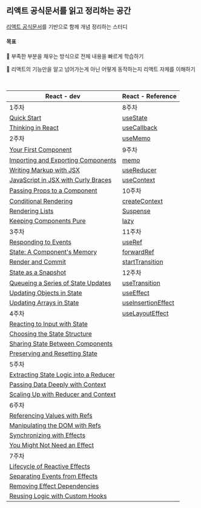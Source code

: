 ## 리액트 공식문서를 읽고 정리하는 공간

[리액트 공식문서](https://react.dev/)를 기반으로 함께 개념 정리하는 스터디

#### 목표

🎯 부족한 부분을 채우는 방식으로 전체 내용을 빠르게 학습하기

🎯 리액트의 기능만을 알고 넘어가는게 아닌 어떻게 동작하는지 리액트 자체를 이해하기

<br>

React - dev | React - Reference
---|---
1주차 | 8주차
[Quick Start](https://github.com/bread1022/TIL/blob/master/React/React-dev/0-1_Quick%20Start.md) | [useState](https://github.com/bread1022/TIL/blob/master/React/Reference/Hook/useState.md)
[Thinking in React](https://github.com/bread1022/TIL/blob/master/React/React-dev/0-2_Thinking%20in%20React.md) | [useCallback](https://github.com/bread1022/TIL/blob/master/React/Reference/Hook/useCallback.md)
2주차 | [useMemo](https://github.com/bread1022/TIL/blob/master/React/Reference/Hook/useMemo.md)
[Your First Component](https://github.com/bread1022/TIL/blob/master/React/React-dev/1-1_Your%20First%20Component.md) | 9주차
[Importing and Exporting Components](https://github.com/bread1022/TIL/blob/master/React/React-dev/1-2_Importing%20and%20Exporting%20Components.md) | [memo](https://github.com/bread1022/TIL/blob/master/React/Reference/APIs/react/memo.md)
[Writing Markup with JSX](https://github.com/bread1022/TIL/blob/master/React/React-dev/1-3_Writing%20Markup%20with%20JSX.md) | [useReducer](https://github.com/bread1022/TIL/blob/master/React/Reference/Hook/useReducer.md)
[JavaScript in JSX with Curly Braces](https://github.com/bread1022/TIL/blob/master/React/React-dev/1-4_JavaScript%20in%20JSX%20with%20Curly%20Braces.md) | [useContext](https://github.com/bread1022/TIL/blob/master/React/Reference/Hook/useContext.md)
[Passing Props to a Component](https://github.com/bread1022/TIL/blob/master/React/React-dev/1-5_Passing%20Props%20to%20a%20Component.md) | 10주차
[Conditional Rendering](https://github.com/bread1022/TIL/blob/master/React/React-dev/1-6_Conditional%20Rendering.md) | [createContext](https://github.com/bread1022/TIL/blob/master/React/Reference/APIs/react/createContext.md)
[Rendering Lists](https://github.com/bread1022/TIL/blob/master/React/React-dev/1-7_Rendering%20Lists.md) | [Suspense](https://github.com/bread1022/TIL/blob/master/React/Reference/Components/react/%3CSuspense%3E.md)
[Keeping Components Pure](https://github.com/bread1022/TIL/blob/master/React/React-dev/1-8_Keeping%20Components%20Pure.md) | [lazy](https://github.com/bread1022/TIL/blob/master/React/Reference/APIs/react/lazy.md)
3주차 | 11주차
[Responding to Events](https://github.com/bread1022/TIL/blob/master/React/React-dev/2-1_Responding%20to%20events.md) | [useRef](https://github.com/bread1022/TIL/blob/master/React/Reference/Hook/useRef.md)
[State: A Component's Memory](https://github.com/bread1022/TIL/blob/master/React/React-dev/2-2_State%3A%20A%20Component's%20Memory.md) | [forwardRef](https://github.com/bread1022/TIL/blob/master/React/Reference/APIs/react/forwardRef.md)
[Render and Commit](https://github.com/bread1022/TIL/blob/master/React/React-dev/2-3_Render%20and%20Commit.md) | [startTransition](https://github.com/bread1022/TIL/blob/master/React/Reference/APIs/react/startTransition.md)
[State as a Snapshot](https://github.com/bread1022/TIL/blob/master/React/React-dev/2-4_State%20as%20a%20Snapshot.md) | 12주차
[Queueing a Series of State Updates](https://github.com/bread1022/TIL/blob/master/React/React-dev/2-5_Queueing%20a%20Series%20of%20State%20Updates.md) | [useTransition](https://github.com/bread1022/TIL/blob/master/React/Reference/Hook/useTransition.md)
[Updating Objects in State](https://github.com/bread1022/TIL/blob/master/React/React-dev/2-6_Updating%20Objects%20in%20State.md) | [useEffect](https://github.com/bread1022/TIL/blob/master/React/Reference/Hook/useEffect.md)
[Updating Arrays in State](https://github.com/bread1022/TIL/blob/master/React/React-dev/2-7_Updating%20Arrays%20in%20State.md) | [useInsertionEffect](https://github.com/bread1022/TIL/blob/master/React/Reference/Hook/useInsertionEffect.md)
4주차 | [useLayoutEffect](https://github.com/bread1022/TIL/blob/master/React/Reference/Hook/useLayoutEffect.md)
[Reacting to Input with State](https://github.com/bread1022/TIL/blob/master/React/React-dev/3-1_Reacting%20to%20Input%20with%20State.md) |
[Choosing the State Structure](https://github.com/bread1022/TIL/blob/master/React/React-dev/3-2_Choosing%20the%20State%20Structure.md) |
[Sharing State Between Components](https://github.com/bread1022/TIL/blob/master/React/React-dev/3-3_Sharing%20State%20Between%20Components.md) |
[Preserving and Resetting State](https://github.com/bread1022/TIL/blob/master/React/React-dev/3-4_Preserving%20and%20Resetting%20State.md) |
5주차 |
[Extracting State Logic into a Reducer](https://github.com/bread1022/TIL/blob/master/React/React-dev/3-5_Extracting%20State%20Logic%20into%20a%20Reducer.md) | 
[Passing Data Deeply with Context](https://github.com/bread1022/TIL/blob/master/React/React-dev/3-6_Passing%20Data%20Deeply%20with%20Context.md) | 
[Scaling Up with Reducer and Context](https://github.com/bread1022/TIL/blob/master/React/React-dev/3-7_Scaling%20Up%20with%20Reducer%20and%20Context.md) |
6주차 |
[Referencing Values with Refs](https://github.com/bread1022/TIL/blob/master/React/React-dev/4-1_Referencing%20Values%20with%20Refs.md) |
[Manipulating the DOM with Refs](https://github.com/bread1022/TIL/blob/master/React/React-dev/4-2_Manipulating%20the%20DOM%20with%20Refs.md) |
[Synchronizing with Effects](https://github.com/bread1022/TIL/blob/master/React/React-dev/4-3_Synchronizing%20with%20Effects.md) |
[You Might Not Need an Effect](https://github.com/bread1022/TIL/blob/master/React/React-dev/4-4_You%20Might%20Not%20Need%20an%20Effect.md) |
7주차 |
[Lifecycle of Reactive Effects](https://github.com/bread1022/TIL/blob/master/React/React-dev/4-5_Lifecycle%20of%20Reactive%20Effects.md) |
[Separating Events from Effects](https://github.com/bread1022/TIL/blob/master/React/React-dev/4-5_Lifecycle%20of%20Reactive%20Effects.md) |
[Removing Effect Dependencies](https://github.com/bread1022/TIL/blob/master/React/React-dev/4-7_Removing%20Effect%20Dependencies.md) |
[Reusing Logic with Custom Hooks](https://github.com/bread1022/TIL/blob/master/React/React-dev/4-8_Reusing%20Logic%20with%20Custom%20Hooks.md) |